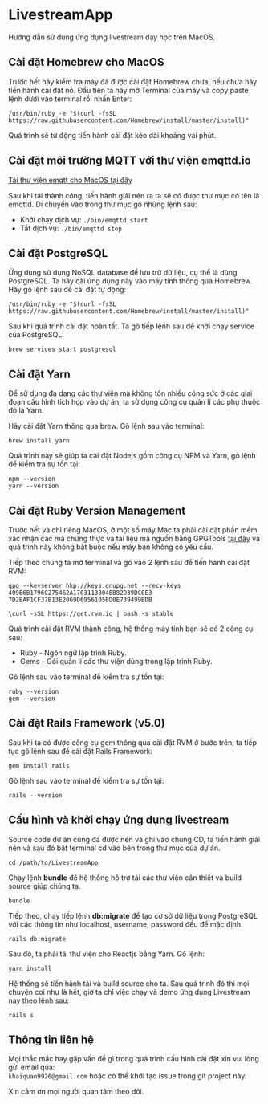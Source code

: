 # LivestreamApp
Hướng dẫn sử dụng ứng dụng livestream dạy học trên MacOS.

Cài đặt Homebrew cho MacOS
------

Trước hết hãy kiểm tra máy đã được cài đặt Homebrew chưa, nếu chưa hãy tiến hành cài đặt nó. Đầu tiên ta hãy mở Terminal của máy và copy paste lệnh dưới vào terminal rồi nhấn Enter:

`/usr/bin/ruby -e "$(curl -fsSL https://raw.githubusercontent.com/Homebrew/install/master/install)"`

Quá trình sẽ tự động tiến hành cài đặt kéo dài khoảng vài phút.

Cài đặt môi trường MQTT với thư viện emqttd.io
------

[Tải thư viện emqtt cho MacOS tại đây](http://emqtt.io/downloads)

Sau khi tải thành công, tiến hành giải nén ra ta sẽ có được thư mục có tên là emqttd. Di chuyển vào trong thư mục gõ những lệnh sau:

* Khởi chạy dịch vụ: `./bin/emqttd start`
* Tắt dịch vụ: `./bin/emqttd stop`

Cài đặt PostgreSQL
------

Ứng dụng sử dụng NoSQL database để lưu trữ dữ liệu, cụ thể là dùng PostgreSQL. Ta hãy cài ứng dụng này vào máy tính thông qua Homebrew. Hãy gõ lệnh sau để cài đặt tự động:

`/usr/bin/ruby -e "$(curl -fsSL https://raw.githubusercontent.com/Homebrew/install/master/install)"`

Sau khi quá trình cài đặt hoàn tất. Ta gõ tiếp lệnh sau để khởi chạy service của PostgreSQL:

`brew services start postgresql`

Cài đặt Yarn
------

Để sử dụng đa dạng các thư viện mà không tốn nhiều công sức ở các giai đoạn cấu hình tích hợp vào dự án, ta sử dụng công cụ quản lí các phụ thuộc đó là Yarn. 

Hãy cài đặt Yarn thông qua brew. Gõ lệnh sau vào terminal:

`brew install yarn`

Quá trình này sẽ giúp ta cài đặt Nodejs gồm công cụ NPM và Yarn, gõ lệnh để kiểm tra sự tồn tại:

`npm --version`\
`yarn --version`

Cài đặt Ruby Version Management
------

Trước hết và chỉ riêng MacOS, ở một số máy Mac ta phải cài đặt phần mềm xác nhận các mã chứng thực và tài liệu mã nguồn bằng GPGTools [tại đây](https://gpgtools.org/) và quá trình này không bắt buộc nếu máy bạn không có yêu cầu.

Tiếp theo chúng ta mở terminal và gõ vào 2 lệnh sau để tiến hành cài đặt RVM:

`gpg --keyserver hkp://keys.gnupg.net --recv-keys 409B6B1796C275462A1703113804BB82D39DC0E3 7D2BAF1CF37B13E2069D6956105BD0E739499BDB`

`\curl -sSL https://get.rvm.io | bash -s stable`

Quá trình cài đặt RVM thành công, hệ thống máy tính bạn sẽ có 2 công cụ sau:
* Ruby - Ngôn ngữ lập trình Ruby.
* Gems - Gói quản lí các thư viện dùng trong lập trình Ruby.

Gõ lệnh sau vào terminal để kiểm tra sự tồn tại:

`ruby --version`\
`gem --version`

Cài đặt Rails Framework (v5.0)
------

Sau khi ta có được công cụ gem thông qua cài đặt RVM ở bước trên, ta tiếp tục gõ lệnh sau để cài đặt Rails Framework:

`gem install rails`

Gõ lệnh sau vào terminal để kiểm tra sự tồn tại:

`rails --version`

Cấu hình và khởi chạy ứng dụng livestream
------

Source code dự án cũng đã được nén và ghi vào chung CD, ta tiến hành giải nén và sau đó bật terminal cd vào bên trong thư mục của dự án.

`cd /path/to/LivestreamApp`

Chạy lệnh **bundle** để hệ thống hỗ trợ tải các thư viện cần thiết và build source giúp chúng ta.

`bundle`

Tiếp theo, chạy tiếp lệnh **db:migrate** để tạo cơ sở dữ liệu trong PostgreSQL với các thông tin như localhost, username, password đều để mặc định.

`rails db:migrate`

Sau đó, ta phải tải thư viện cho Reactjs bằng Yarn. Gõ lệnh:

`yarn install`

Hệ thống sẽ tiến hành tải và build source cho ta. Sau quá trình đó thì mọi chuyện coi như là hết, giờ ta chỉ việc chạy và demo ứng dụng Livestream này theo lệnh sau:

`rails s`

Thông tin liên hệ
------

Mọi thắc mắc hay gặp vấn đề gì trong quá trình cấu hình cài đặt xin vui lòng gửi email qua:\
`khaiquan9926@gmail.com`
hoặc có thể khởi tạo issue trong git project này.

Xin cảm ơn mọi người quan tâm theo dõi.
